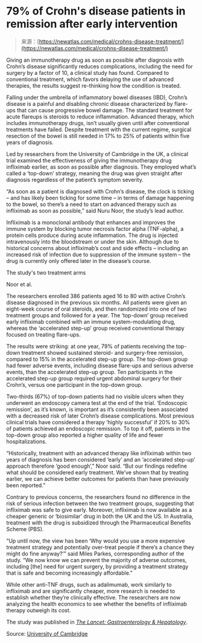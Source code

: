 <!--yml
category: 未分类
date: 2024-05-29 13:23:58
-->

# 79% of Crohn's disease patients in remission after early intervention

> 来源：[https://newatlas.com/medical/crohns-disease-treatment/](https://newatlas.com/medical/crohns-disease-treatment/)

Giving an immunotherapy drug as soon as possible after diagnosis with Crohn’s disease significantly reduces complications, including the need for surgery by a factor of 10, a clinical study has found. Compared to conventional treatment, which favors delaying the use of advanced therapies, the results suggest re-thinking how the condition is treated.

Falling under the umbrella of inflammatory bowel diseases (IBD), Crohn’s disease is a painful and disabling chronic disease characterized by flare-ups that can cause progressive bowel damage. The standard treatment for acute flareups is steroids to reduce inflammation. Advanced therapy, which includes immunotherapy drugs, isn’t usually given until after conventional treatments have failed. Despite treatment with the current regime, surgical resection of the bowel is still needed in 17% to 25% of patients within five years of diagnosis.

Led by researchers from the University of Cambridge in the UK, a clinical trial examined the effectiveness of giving the immunotherapy drug infliximab earlier, as soon as possible after diagnosis. They employed what’s called a ‘top-down’ strategy, meaning the drug was given straight after diagnosis regardless of the patient’s symptom severity.

“As soon as a patient is diagnosed with Crohn’s disease, the clock is ticking – and has likely been ticking for some time – in terms of damage happening to the bowel, so there’s a need to start on advanced therapy such as infliximab as soon as possible,” said Nuru Noor, the study’s lead author.

Infliximab is a monoclonal antibody that enhances and improves the immune system by blocking tumor necrosis factor alpha (TNF-alpha), a protein cells produce during acute inflammation. The drug is injected intravenously into the bloodstream or under the skin. Although due to historical concerns about infliximab’s cost and side effects – including an increased risk of infection due to suppression of the immune system – the drug is currently only offered later in the disease’s course.

The study's two treatment arms

Noor et al.

The researchers enrolled 386 patients aged 16 to 80 with active Crohn’s disease diagnosed in the previous six months. All patients were given an eight-week course of oral steroids, and then randomized into one of two treatment groups and followed for a year. The ‘top-down’ group received early infliximab combined with an immune system-modulating drug, whereas the ‘accelerated step-up’ group received conventional therapy focused on treating flare-ups.

The results were striking: at one year, 79% of patients receiving the top-down treatment showed sustained steroid- and surgery-free remission, compared to 15% in the accelerated step-up group. The top-down group had fewer adverse events, including disease flare-ups and serious adverse events, than the accelerated step-up group. Ten participants in the accelerated step-up group required urgent abdominal surgery for their Crohn’s, versus one participant in the top-down group.

Two-thirds (67%) of top-down patients had no visible ulcers when they underwent an endoscopy camera test at the end of the trial. ‘Endoscopic remission’, as it’s known, is important as it’s consistently been associated with a decreased risk of later Crohn’s disease complications. Most previous clinical trials have considered a therapy ‘highly successful’ if 20% to 30% of patients achieved an endoscopic remission. To top it off, patients in the top-down group also reported a higher quality of life and fewer hospitalizations.

“Historically, treatment with an advanced therapy like infliximab within two years of diagnosis has been considered ‘early’ and an ‘accelerated step-up’ approach therefore ‘good enough’,” Noor said. “But our findings redefine what should be considered early treatment. We’ve shown that by treating earlier, we can achieve better outcomes for patients than have previously been reported.”

Contrary to previous concerns, the researchers found no difference in the risk of serious infection between the two treatment groups, suggesting that infliximab was safe to give early. Moreover, infliximab is now available as a cheaper generic or ‘biosimilar’ drug in both the UK and the US. In Australia, treatment with the drug is subsidized through the Pharmaceutical Benefits Scheme (PBS).

“Up until now, the view has been ‘Why would you use a more expensive treatment strategy and potentially over-treat people if there’s a chance they might do fine anyway?’” said Miles Parkes, corresponding author of the study. “We now know we can prevent the majority of adverse outcomes, including [the] need for urgent surgery, by providing a treatment strategy that is safe and becoming increasingly affordable.”

While other anti-TNF drugs, such as adalimumab, work similarly to infliximab and are significantly cheaper, more research is needed to establish whether they’re clinically effective. The researchers are now analyzing the health economics to see whether the benefits of infliximab therapy outweigh its cost.

The study was published in *[The Lancet: Gastroenterology & Hepatology](https://www.thelancet.com/journals/langas/article/PIIS2468-1253(24)00034-7/fulltext#seccestitle170)*.

Source: [University of Cambridge](https://www.cam.ac.uk/stories/crohns-disease-therapy)